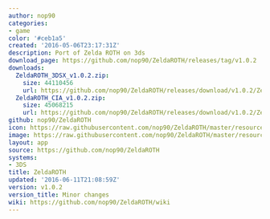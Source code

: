 ```yaml
---
author: nop90
categories:
- game
color: '#ceb1a5'
created: '2016-05-06T23:17:31Z'
description: Port of Zelda ROTH on 3ds
download_page: https://github.com/nop90/ZeldaROTH/releases/tag/v1.0.2
downloads:
  ZeldaROTH_3DSX_v1.0.2.zip:
    size: 44110456
    url: https://github.com/nop90/ZeldaROTH/releases/download/v1.0.2/ZeldaROTH_3DSX_v1.0.2.zip
  ZeldaROTH_CIA_v1.0.2.zip:
    size: 45068215
    url: https://github.com/nop90/ZeldaROTH/releases/download/v1.0.2/ZeldaROTH_CIA_v1.0.2.zip
github: nop90/ZeldaROTH
icon: https://raw.githubusercontent.com/nop90/ZeldaROTH/master/resources/icon.png
image: https://raw.githubusercontent.com/nop90/ZeldaROTH/master/resources/banner.png
layout: app
source: https://github.com/nop90/ZeldaROTH
systems:
- 3DS
title: ZeldaROTH
updated: '2016-06-11T21:08:59Z'
version: v1.0.2
version_title: Minor changes
wiki: https://github.com/nop90/ZeldaROTH/wiki
---
```

